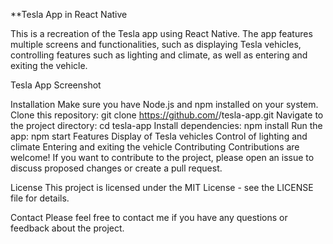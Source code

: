 **Tesla App in React Native

This is a recreation of the Tesla app using React Native. The app features multiple screens and functionalities, such as displaying Tesla vehicles, controlling features such as lighting and climate, as well as entering and exiting the vehicle.

Tesla App Screenshot

Installation
Make sure you have Node.js and npm installed on your system.
Clone this repository: git clone https://github.com/<your-github-name>/tesla-app.git
Navigate to the project directory: cd tesla-app
Install dependencies: npm install
Run the app: npm start
Features
Display of Tesla vehicles
Control of lighting and climate
Entering and exiting the vehicle
Contributing
Contributions are welcome! If you want to contribute to the project, please open an issue to discuss proposed changes or create a pull request.

License
This project is licensed under the MIT License - see the LICENSE file for details.

Contact
Please feel free to contact me if you have any questions or feedback about the project.
